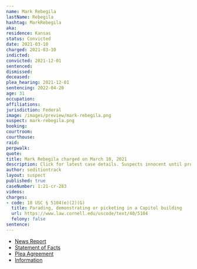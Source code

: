```yaml
---
name: Mark Rebegila
lastName: Rebegila
hashtag: MarkRebegila
aka:
residence: Kansas
status: Convicted
date: 2021-03-10
charged: 2021-03-10
indicted:
convicted: 2021-12-01
sentenced:
dismissed:
deceased:
plea_hearing: 2021-12-01
sentencing: 2022-04-20
age: 31
occupation:
affiliations:
jurisdiction: Federal
image: /images/preview/mark-rebegila.png
suspect: mark-rebegila.png
booking:
courtroom:
courthouse:
raid:
perpwalk:
quote:
title: Mark Rebegila charged on March 10, 2021
description: Click for latest case details. Suspects innocent until proven guilty.
author: seditiontrack
layout: suspect
published: true
caseNumber: 1:21-cr-283
videos:
charges:
- code: 18 USC § 5104(e)(2)(G)
  title: Parading, demonstrating or picketing in a Capitol building
  url: https://www.law.cornell.edu/uscode/text/40/5104
  felony: false
sentence:
---
```

- [News Report](https://www.kansas.com/news/local/crime/article249988189.html)
- [Statement of Facts](https://www.justice.gov/usao-dc/case-multi-defendant/file/1452911/download)
- [Plea Agreement](https://www.justice.gov/usao-dc/case-multi-defendant/file/1452906/download)
- [Information](https://extremism.gwu.edu/sites/g/files/zaxdzs2191/f/Mark%20Roger%20Rebegila%20Information.pdf)
